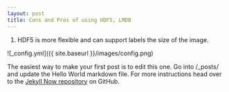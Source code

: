 ```yaml
---
layout: post
title: Cons and Pros of using HDF5, LMDB
---
```

1. HDF5 is more flexible and can support labels the size of the image.

![_config.yml]({{ site.baseurl }}/images/config.png)

The easiest way to make your first post is to edit this one. Go into /_posts/ and update the Hello World markdown file. For more instructions head over to the [Jekyll Now repository](https://github.com/barryclark/jekyll-now) on GitHub.
